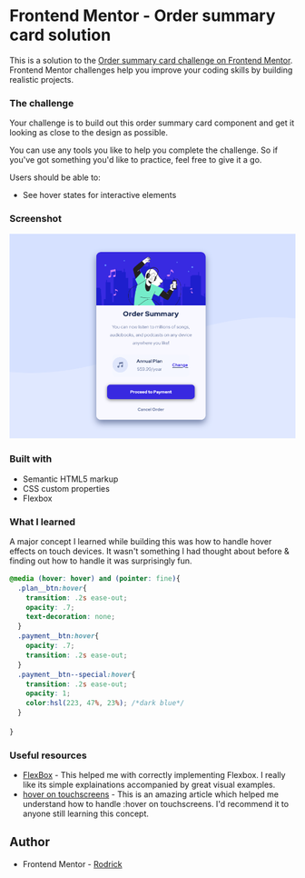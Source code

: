 # Frontend Mentor - Order summary card solution

This is a solution to the [Order summary card challenge on Frontend Mentor](https://www.frontendmentor.io/challenges/order-summary-component-QlPmajDUj). Frontend Mentor challenges help you improve your coding skills by building realistic projects. 

### The challenge

Your challenge is to build out this order summary card component and get it looking as close to the design as possible.

You can use any tools you like to help you complete the challenge. So if you've got something you'd like to practice, feel free to give it a go.

Users should be able to:

- See hover states for interactive elements

### Screenshot

![Screenshot](./images/Screenshot-Muisc-Shop.png)

### Built with

- Semantic HTML5 markup
- CSS custom properties
- Flexbox

### What I learned
A major concept I learned while building this was how to handle hover effects on touch devices. It wasn't something I had thought about before & finding out how to handle it was surprisingly fun.

```css
@media (hover: hover) and (pointer: fine){
  .plan__btn:hover{
    transition: .2s ease-out;
    opacity: .7;
    text-decoration: none;
  }
  .payment__btn:hover{
    opacity: .7;
    transition: .2s ease-out;
  }
  .payment__btn--special:hover{
    transition: .2s ease-out;
    opacity: 1;
    color:hsl(223, 47%, 23%); /*dark blue*/
  }

}
```

### Useful resources

- [FlexBox](https://css-tricks.com/snippets/css/a-guide-to-flexbox/) - This helped me with correctly implementing Flexbox. I really like its simple explainations accompanied by great visual examples.
- [hover on touchscreens](https://medium.com/@mezoistvan/finally-a-css-only-solution-to-hover-on-touchscreens-c498af39c31c) - This is an amazing article which helped me understand how to handle :hover on touchscreens. I'd recommend it to anyone still learning this concept.

## Author
- Frontend Mentor - [Rodrick](https://www.frontendmentor.io/profile/Rodrick-alt)
